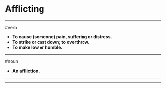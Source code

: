 # Afflicting
---
#verb
- **To cause (someone) pain, suffering or distress.**
- **To strike or cast down; to overthrow.**
- **To make low or humble.**
---
#noun
- **An affliction.**
---
---

